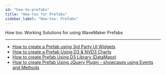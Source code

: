 ```yaml
---
id: "how-to-prefabs"
title: "How-tos for Prefabs"
sidebar_label: "How-tos: Prefabs"
---
```

How tos: Working Solutions for using WaveMaker Prefabs

---

*   [How to create a Prefab using 3rd Party UI Widgets](/learn/how-tos/create-prefab-using-third-party-ui-widgets/)
*   [How to create a Prefab Using D3 & NVD3 Charts](/learn/how-tos/create-prefab-using-d3-nvd3-charts/)
*   [How to create Prefab Using D3 Library (DataMaps)](/learn/how-tos/create-prefab-using-d3-library-datamaps/)
*   [How to create Prefab Using JQuery Plugin - showcases using Events and Methods](/learn/how-tos/create-prefab-using-jquery-plugin/)
